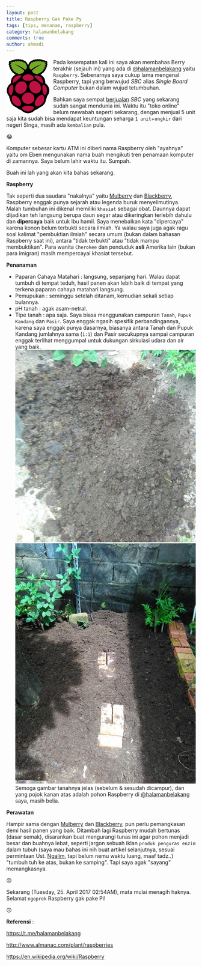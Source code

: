 ```yaml
---
layout: post
title: Raspberry Gak Pake Py
tags: [tips, menanam, raspberry]
category: halamanbelakang
comments: true
author: ahmadi
--- 
```


<img border="0" src="/img/rp-logo.png" style="float:left; margin-right:10px"/>

Pada kesempatan kali ini saya akan membahas Berry terakhir (sejauh ini) yang ada di [@halamanbelakang](https://t.me/halamanbelakang) yaitu `Raspberry`. Sebenarnya saya cukup lama mengenal Raspberry, tapi yang berwujud *SBC* alias *Single Board Computer* bukan dalam wujud tetumbuhan.

Bahkan saya sempat [berjualan](https://www.tokopedia.com/xgaptek)  *SBC* yang sekarang sudah sangat mendunia ini. Waktu itu "toko online" belum mewabah seperti sekarang, dengan menjual 5 unit saja kita sudah bisa mendapat keuntungan seharga `1 unit`+`ongkir` dari negeri Singa, masih ada `kembalian` pula.

😂

Komputer sebesar kartu ATM ini diberi nama Raspberry oleh "ayahnya" yaitu om Eben mengunakan nama buah mengikuti tren penamaan komputer di zamannya. Saya belum lahir waktu itu. Sumpah. 

Buah ini lah yang akan kita bahas sekarang.

**Raspberry**

Tak seperti dua saudara "nakalnya" yaitu [Mulberry](https://ahmadihamid.com/halamanbelakang/Buah-Cinta-Terlarang/) dan [Blackberry](https://ahmadihamid.com/halamanbelakang/Duka-Luka-Blackberry/), Raspberry enggak punya sejarah atau legenda buruk menyelimutinya. Malah tumbuhan ini dikenal memiliki `khasiat` sebagai obat. Daunnya dapat dijadikan teh langsung berupa daun segar atau dikeringkan terlebih dahulu dan **dipercaya** baik untuk Ibu hamil. Saya menebalkan kata "dipercaya" karena konon belum terbukti secara ilmiah. Ya walau saya juga agak ragu soal kalimat "pembuktian ilmiah" secara umum (bukan dalam bahasan Raspberry saat ini), antara "tidak terbukti" atau "tidak mampu membuktikan". Para wanita `Cherokee` dan penduduk **asli** Amerika lain (bukan para imigran) masih mempercayai khasiat tersebut.

**Penanaman**

- Paparan Cahaya Matahari : langsung, sepanjang hari. Walau dapat tumbuh di tempat teduh, hasil panen akan lebih baik di tempat yang terkena paparan cahaya matahari langsung.
- Pemupukan : seminggu setelah ditanam, kemudian sekali setiap bulannya.
- pH tanah : agak asam-netral.
- Tipe tanah : apa saja. Saya biasa menggunakan campuran `Tanah`, `Pupuk Kandang` dan `Pasir`. Saya enggak ngasih spesifik perbandingannya, karena saya enggak punya dasarnya, biasanya antara Tanah dan Pupuk Kandang jumlahnya sama (`1:1`) dan Pasir secukupnya sampai campuran enggak terlihat menggumpal untuk dukungan sirkulasi udara dan air yang baik.
![](/img/rp-tanah1.jpg) 
![](/img/rp-tanah2.jpg) 
Semoga gambar tanahnya jelas (sebelum & sesudah dicampur), dan yang pojok kanan atas adalah pohon Raspberry di [@halamanbelakang](https://t.me/halamanbelakang) saya, masih belia.

**Perawatan** 

Hampir sama dengan [Mulberry](https://ahmadihamid.com/halamanbelakang/Buah-Cinta-Terlarang/) dan [Blackberry](https://ahmadihamid.com/halamanbelakang/Duka-Luka-Blackberry/), pun perlu pemangkasan demi hasil panen yang baik. Ditambah lagi Raspberry mudah bertunas (dasar semak), disarankan buat mengurangi tunas ini agar pohon menjadi besar dan buahnya lebat, seperti jargon sebuah iklan `produk penguras enzim` dalam tubuh (saya mau bahas ini nih buat artikel selanjutnya, sesuai permintaan Ust. [Ngalim](http://linhub.io/), tapi belum nemu waktu luang, maaf tadz..) "tumbuh tuh ke atas, bukan ke samping". 
Tapi saya agak "sayang" memangkasnya.

😒

Sekarang (Tuesday, 25. April 2017 02:54AM), mata mulai menagih haknya. 
Selamat `ngoprek` Raspberry gak pake Pi!

🙃


**Referensi** :

<https://t.me/halamanbelakang>

<http://www.almanac.com/plant/raspberries>

<https://en.wikipedia.org/wiki/Raspberry>
